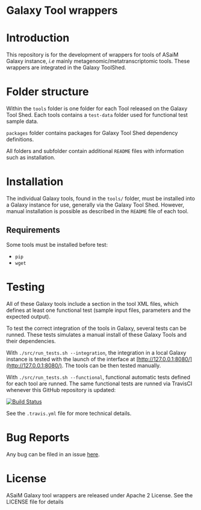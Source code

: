 Galaxy Tool wrappers
====================

# Introduction

This repository is for the development of wrappers for tools of ASaiM Galaxy 
instance, *i.e* mainly metagenomic/metatranscriptomic tools. These wrappers are
integrated in the Galaxy ToolShed.

# Folder structure

Within the `tools` folder is one folder for each Tool released on the Galaxy Tool 
Shed. Each tools contains a `test-data` folder used for functional test sample data.

`packages` folder contains packages for Galaxy Tool Shed dependency definitions.

All folders and subfolder contain additional `README` files with information 
such as installation.

# Installation

The individual Galaxy tools, found in the `tools/` folder, must be installed 
into a Galaxy instance for use, generally via the Galaxy Tool Shed. 
However, manual installation is possible as described in the `README`
 file of each tool.

## Requirements

Some tools must be installed before test:

- `pip`
- `wget`

# Testing

All of these Galaxy tools include a <tests> section in the tool XML files, which 
defines at least one functional test (sample input files, parameters and the 
expected output). 

To test the correct integration of the tools in Galaxy, several tests can be runned.
These tests simulates a manual install of these Galaxy Tools and 
their dependencies.

With `./src/run_tests.sh --integration`, the integration in a local Galaxy instance
is tested with the launch of the interface at [http://127.0.0.1:8080/](http://127.0.0.1:8080/).
The tools can be then tested manually. 

With `./src/run_tests.sh --functional`, functional automatic tests defined for 
each tool are runned. The same functional tests are runned via TravisCI whenever this 
GitHub repository is updated:

[![Build Status](https://travis-ci.org/ASaiM/galaxytools.svg)](https://travis-ci.org/ASaiM/galaxytools)

See the `.travis.yml` file for more technical details.

# Bug Reports

Any bug can be filed in an issue [here](https://github.com/ASaiM/galaxytools/issues).

# License

ASaiM Galaxy tool wrappers are released under Apache 2 License. See the LICENSE 
file for details
